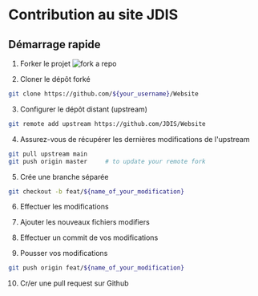 # Contribution au site JDIS

## Démarrage rapide

1. Forker le projet
![fork a repo](https://docs.github.com/assets/cb-79331/images/help/repository/fork_button.png)

2. Cloner le dépôt forké
```bash
git clone https://github.com/${your_username}/Website
```

3. Configurer le dépôt distant (upstream)
```bash
git remote add upstream https://github.com/JDIS/Website
```

4. Assurez-vous de récupérer les dernières modifications de l'upstream
```bash
git pull upstream main
git push origin master     # to update your remote fork
```

5. Crée une branche séparée
```bash
git checkout -b feat/${name_of_your_modification}
```

6. Effectuer les modifications

7. Ajouter les nouveaux fichiers modifiers

8. Effectuer un commit de vos modifications

7. Pousser vos modifications
```bash
git push origin feat/${name_of_your_modification}
```

10. Cr/er une pull request sur Github